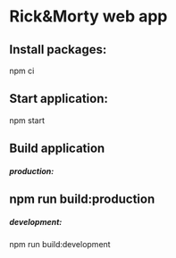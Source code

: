 # Rick&Morty web app

## Install packages:
npm ci

## Start application:
npm start

## Build application

##### production:
npm run build:production
---
##### development:
npm run build:development
